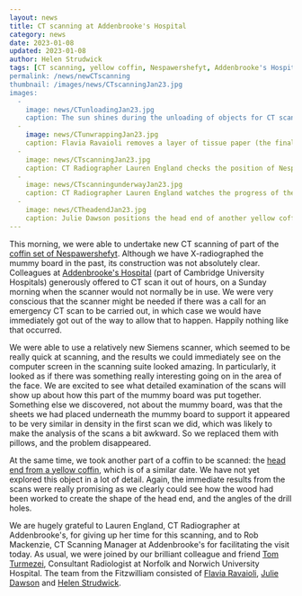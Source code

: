 ```yaml
---
layout: news
title: CT scanning at Addenbrooke's Hospital
category: news
date: 2023-01-08
updated: 2023-01-08
author: Helen Strudwick
tags: [CT scanning, yellow coffin, Nespawershefyt, Addenbrooke's Hospital, construction]
permalink: /news/newCTscanning
thumbnail: /images/news/CTscanningJan23.jpg
images:
  -
    image: news/CTunloadingJan23.jpg
    caption: The sun shines during the unloading of objects for CT scanning at Addenbrooke's Hospital.
  -
    image: news/CTunwrappingJan23.jpg
    caption: Flavia Ravaioli removes a layer of tissue paper (the final wrappings) off the front of Nespawershefyt's mummy board.
  -
    image: news/CTscanningJan23.jpg
    caption: CT Radiographer Lauren England checks the position of Nespawershefyt's mummy board in the CT scanner.
  -
    image: news/CTscanningunderwayJan23.jpg
    caption: CT Radiographer Lauren England watches the progress of the first scan on a computer screen.
  -
    image: news/CTheadendJan23.jpg
    caption: Julie Dawson positions the head end of another yellow coffin (E.1.2004) prior to its being scanned.
---
```


This morning, we were able to undertake new CT scanning of part of the [coffin set of Nespawershefyt](https://egyptiancoffins.org/coffins/nespawershefyt). Although we 
have X-radiographed the mummy board in the past, its construction was not absolutely clear. Colleagues at [Addenbrooke's Hospital](https://www.cuh.nhs.uk/) 
(part of Cambridge University Hospitals) generously offered to CT scan it out of hours, on a Sunday morning when the scanner would not normally be in use. 
We were very conscious that the scanner might be needed if there was a call for an emergency CT scan to be carried out, in which case we would have immediately got 
out of the way to allow that to happen. Happily nothing like that occurred.

We were able to use a relatively new Siemens scanner, which seemed to be really quick at scanning, and the results we could immediately see on the computer screen 
in the scanning suite looked amazing. In particularly, it looked as if there was something really interesting going on in the area of the face. We are excited to 
see what detailed examination of the scans will show up about how this part of the mummy board was put together. Something else we discovered, not about the mummy board,
was that the sheets we had placed underneath the mummy board to support it appeared to be very similar in density in the first scan we did, which was likely to
make the analysis of the scans a bit awkward. So we replaced them with pillows, and the problem disappeared.

At the same time, we took another part of a coffin to be scanned: the [head end from a yellow coffin](https://data.fitzmuseum.cam.ac.uk/id/object/98444), which is
of a similar date. We have not yet explored this object in a lot of detail. Again, the immediate results from the scans were really promising as we clearly could see how 
the wood had been worked to create the shape of the head end, and the angles of the drill holes. 

We are hugely grateful to Lauren England, CT Radiographer at Addenbrooke's, for giving up her time for this scanning, and to Rob Mackenzie, CT Scanning Manager at 
Addenbrooke's for facilitating the visit today. As usual, we were joined by our brilliant colleague and friend 
[Tom Turmezei](https://egyptiancoffins.org/team/tom-turmezei), Consultant Radiologist at Norfolk and Norwich University Hospital. The team from the Fitzwilliam consisted of [Flavia Ravaioli](https://egyptiancoffins.org/team/flavia-ravaioli/), [Julie Dawson](https://egyptiancoffins.org/team/julie-dawson/) and 
[Helen Strudwick](https://egyptiancoffins.org/team/helen-strudwick/).
